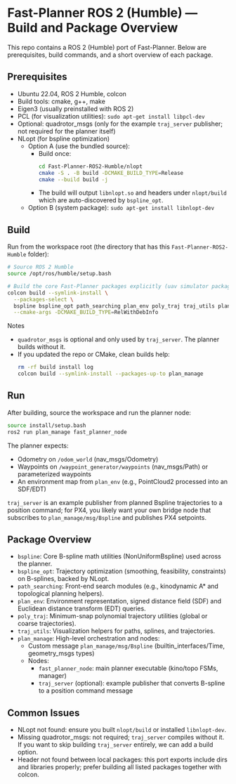 # Fast-Planner ROS 2 (Humble) — Build and Package Overview

This repo contains a ROS 2 (Humble) port of Fast-Planner. Below are prerequisites, build commands, and a short overview of each package.

## Prerequisites
- Ubuntu 22.04, ROS 2 Humble, colcon
- Build tools: cmake, g++, make
- Eigen3 (usually preinstalled with ROS 2)
- PCL (for visualization utilities): `sudo apt-get install libpcl-dev`
- Optional: quadrotor_msgs (only for the example `traj_server` publisher; not required for the planner itself)
- NLopt (for bspline optimization)
  - Option A (use the bundled source):
    - Build once:
      ```bash
      cd Fast-Planner-ROS2-Humble/nlopt
      cmake -S . -B build -DCMAKE_BUILD_TYPE=Release
      cmake --build build -j
      ```
    - The build will output `libnlopt.so` and headers under `nlopt/build` which are auto-discovered by `bspline_opt`.
  - Option B (system package): `sudo apt-get install libnlopt-dev`

## Build
Run from the workspace root (the directory that has this `Fast-Planner-ROS2-Humble` folder):

```bash
# Source ROS 2 Humble
source /opt/ros/humble/setup.bash

# Build the core Fast-Planner packages explicitly (uav simulator packages not yet migrated from ROS1 Noetic)
colcon build --symlink-install \
  --packages-select \
  bspline bspline_opt path_searching plan_env poly_traj traj_utils plan_manage \
  --cmake-args -DCMAKE_BUILD_TYPE=RelWithDebInfo
```

Notes
- `quadrotor_msgs` is optional and only used by `traj_server`. The planner builds without it.
- If you updated the repo or CMake, clean builds help:
  ```bash
  rm -rf build install log
  colcon build --symlink-install --packages-up-to plan_manage
  ```

## Run
After building, source the workspace and run the planner node:
```bash
source install/setup.bash
ros2 run plan_manage fast_planner_node
```
The planner expects:
- Odometry on `/odom_world` (nav_msgs/Odometry)
- Waypoints on `/waypoint_generator/waypoints` (nav_msgs/Path) or parameterized waypoints
- An environment map from `plan_env` (e.g., PointCloud2 processed into an SDF/EDT)

`traj_server` is an example publisher from planned Bspline trajectories to a position command; for PX4, you likely want your own bridge node that subscribes to `plan_manage/msg/Bspline` and publishes PX4 setpoints.

## Package Overview
- `bspline`: Core B-spline math utilities (NonUniformBspline) used across the planner.
- `bspline_opt`: Trajectory optimization (smoothing, feasibility, constraints) on B-splines, backed by NLopt.
- `path_searching`: Front-end search modules (e.g., kinodynamic A* and topological planning helpers).
- `plan_env`: Environment representation, signed distance field (SDF) and Euclidean distance transform (EDT) queries.
- `poly_traj`: Minimum-snap polynomial trajectory utilities (global or coarse trajectories).
- `traj_utils`: Visualization helpers for paths, splines, and trajectories.
- `plan_manage`: High-level orchestration and nodes:
  - Custom message `plan_manage/msg/Bspline` (builtin_interfaces/Time, geometry_msgs types)
  - Nodes:
    - `fast_planner_node`: main planner executable (kino/topo FSMs, manager)
    - `traj_server` (optional): example publisher that converts B-spline to a position command message

## Common Issues
- NLopt not found: ensure you built `nlopt/build` or installed `libnlopt-dev`.
- Missing quadrotor_msgs: not required; `traj_server` compiles without it. If you want to skip building `traj_server` entirely, we can add a build option.
- Header not found between local packages: this port exports include dirs and libraries properly; prefer building all listed packages together with colcon.

